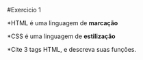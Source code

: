 #Exercicio 1

*HTML é uma linguagem de **marcação**

*CSS é uma linguagem de **estilização**

*Cite 3 tags HTML, e descreva suas funções.


